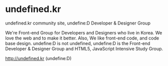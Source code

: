undefined.kr
============

undefined.kr community site,
undefine:D Developer & Designer Group

We're Front-end Group for Developers and Designers who live in Korea.
We love the web and to make it better. Also, We like front-end code,
and code base design. undefine:D is not undefined, undefine:D is the
Front-end Developer & Designer Group and HTML5, JavaScript
Intensive Study Group.

http://undefined.kr (undefine:D)

